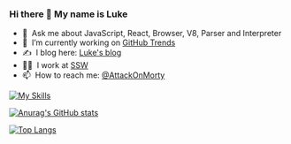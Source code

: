 ### Hi there 👋 My name is Luke

- 💬 &nbsp;Ask me about JavaScript, React, Browser, V8, Parser and Interpreter
- 🔭 &nbsp;I’m currently working on [GitHub Trends](https://github.com/AttackOnMorty/github-trends)
- ✍️ &nbsp;I blog here: [Luke's blog](https://attackonmorty.github.io/attack-on-morty/)
- 👨‍💻 &nbsp;I work at [SSW](https://ssw.com.au)
- 📫 &nbsp;How to reach me: [@AttackOnMorty](https://github.com/AttackOnMorty)

[![My Skills](https://skillicons.dev/icons?i=js,ts,tailwind,react,remix,gatsby,graphql,nodejs,cs,dotnet,docker,azure,aws&theme=light)](https://skillicons.dev)

[![Anurag's GitHub stats](https://github-readme-stats.vercel.app/api?username=AttackOnMorty&show_icons=true)](https://github.com/anuraghazra/github-readme-stats) 

[![Top Langs](https://github-readme-stats.vercel.app/api/top-langs/?username=AttackOnMorty&layout=compact)](https://github.com/anuraghazra/github-readme-stats)
